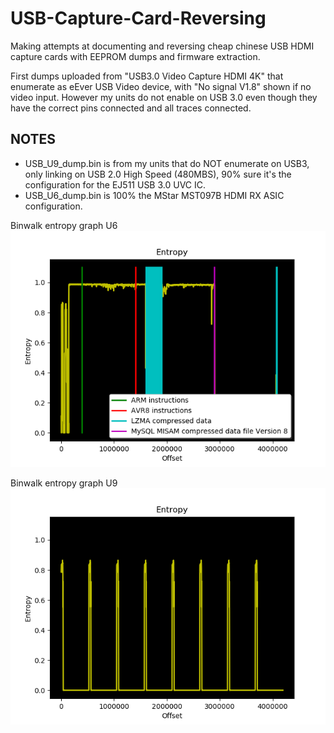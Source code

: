 # USB-Capture-Card-Reversing

Making attempts at documenting and reversing cheap chinese USB HDMI capture cards with EEPROM dumps and firmware extraction. 

First dumps uploaded from "USB3.0 Video Capture HDMI 4K" that enumerate as eEver USB Video device, with "No signal V1.8" shown if no video input. However my units do not enable on USB 3.0 even though they have the correct pins connected and all traces connected. 

 ## NOTES
* USB_U9_dump.bin is from my units that do NOT enumerate on USB3, only linking on USB 2.0 High Speed (480MBS), 90% sure it's the configuration for the EJ511 USB 3.0 UVC IC. 
* USB_U6_dump.bin is 100% the MStar MST097B HDMI RX ASIC configuration. 


Binwalk entropy graph U6
![Image](USB3_U6.png) 

Binwalk entropy graph U9
![Image](USB3_U9.png) 
